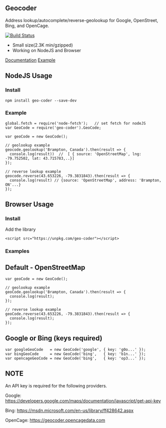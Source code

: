 
Geocoder
---------

Address lookup/autocomplete/reverse-geolookup for Google, OpenStreet, Bing, and OpenCage.

[![Build Status](https://travis-ci.org/allenhwkim/geo-coder.svg?branch=master)](https://travis-ci.org/allenhwkim/geo-coder)

* Small size(2.3K min/gzipped)
* Working on NodeJS and Browser

[Documentation](API.md)
[Example](https://rawgit.com/allenhwkim/geo-coder/master/test/test.html)

## NodeJS Usage

### Install

    npm install geo-coder --save-dev

### Example

    global.fetch = require('node-fetch');   // set fetch for nodeJS
    var GeoCode = require('geo-coder').GeoCode;

    var geoCode = new GeoCode();

    // geolookup example
    geocode.geolookup('Brampton, Canada').then(result => {
      console.log(result))  //  [ { source: 'OpenStreetMap', lng: -79.752502, lat: 43.715783,..}]
    });

    // reverse lookup example
    geocode.reverse(43.653226, -79.3831843).then(result => {
      console.log(result) // {source: 'OpenStreetMap', address: 'Brampton, ON'...}
    });

## Browser Usage

### Install

Add the library

    <script src="https://unpkg.com/geo-coder"></script>

### Examples

## Default - OpenStreetMap

    var geoCode = new GeoCode();

    // geolookup example
    geoCode.geolookup('Brampton, Canada').then(result => {
      console.log(result);
    });

    // reverse lookup example
    geoCode.reverse(43.653226, -79.3831843).then(result => {
      console.log(result);
    });

## Google or Bing (keys required)

    var googleGeoCode   = new GeoCode('google', { key: 'g0o...' });
    var bingGeoCode     = new GeoCode('bing',   { key: 'b1n...' });
    var opencageGeoCode = new GeoCode('bing',   { key: 'op3...' });

## NOTE

An API key is required for the following providers.

Google: https://developers.google.com/maps/documentation/javascript/get-api-key

Bing: https://msdn.microsoft.com/en-us/library/ff428642.aspx

OpenCage: https://geocoder.opencagedata.com
